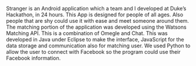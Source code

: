 Stranger is an Android application which a team and I developed at Duke’s Hackathon, in 24 hours. This App is designed for people of all ages. Also people that are shy could use it with ease and meet someone around them. The matching portion of the application was developed using the Watsons Matching API. This is a combination of Omegle and Chat. This was developed in Java under Eclipse to make the interface, JavaScript for the data storage and communication also for matching user. We used Python to allow the user to connect with Facebook so the program could use their Facebook information.